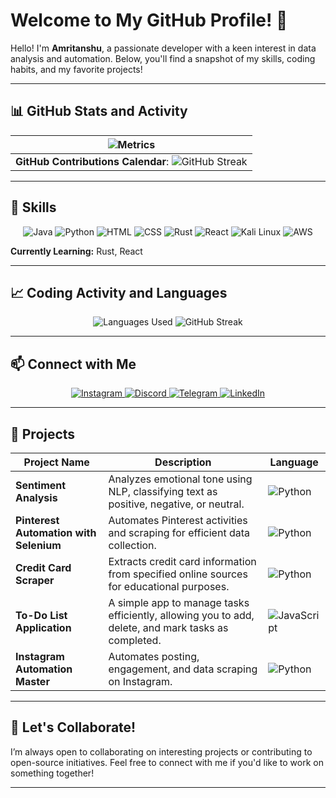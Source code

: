 # Welcome to My GitHub Profile! 👋

Hello! I'm **Amritanshu**, a passionate developer with a keen interest in data analysis and automation. Below, you'll find a snapshot of my skills, coding habits, and my favorite projects!

---

## 📊 GitHub Stats and Activity

| ![Metrics](https://metrics.lecoq.io/Amritanshu1403) |
| --- |
| **GitHub Contributions Calendar**: ![GitHub Streak](https://github-readme-streak-stats.herokuapp.com/?user=Amritanshu1403&theme=dark) |

---

## 🔧 Skills
<p align="center">
    <img src="https://img.shields.io/badge/Java-black?style=for-the-badge&logo=java&logoColor=white" alt="Java" />
    <img src="https://img.shields.io/badge/Python-black?style=for-the-badge&logo=python&logoColor=white" alt="Python" />
    <img src="https://img.shields.io/badge/HTML5-black?style=for-the-badge&logo=html5&logoColor=white" alt="HTML" />
    <img src="https://img.shields.io/badge/CSS3-black?style=for-the-badge&logo=css3&logoColor=white" alt="CSS" />
    <img src="https://img.shields.io/badge/Rust-black?style=for-the-badge&logo=rust&logoColor=white" alt="Rust" />
    <img src="https://img.shields.io/badge/React-black?style=for-the-badge&logo=react&logoColor=61DAFB" alt="React" />
    <img src="https://img.shields.io/badge/Kali%20Linux-black?style=for-the-badge&logo=kali-linux&logoColor=white" alt="Kali Linux" />
    <img src="https://img.shields.io/badge/Amazon%20AWS-black?style=for-the-badge&logo=amazonaws&logoColor=white" alt="AWS" />
</p>

**Currently Learning:** Rust, React

---

## 📈 Coding Activity and Languages
<p align="center">
    <img src="https://github-readme-stats.vercel.app/api/top-langs/?username=Amritanshu1403&layout=compact&theme=dark" alt="Languages Used" />
    <img src="https://github-readme-streak-stats.herokuapp.com/?user=Amritanshu1403&theme=dark" alt="GitHub Streak" />
</p>

---

## 📫 Connect with Me
<p align="center">
    <a href="https://www.instagram.com/__annnshh__" target="_blank">
        <img src="https://img.shields.io/badge/Instagram-%23E4405F.svg?style=for-the-badge&logo=instagram&logoColor=white" alt="Instagram" />
    </a>
    <a href="https://discord.gg/vRzw9vSw" target="_blank">
        <img src="https://img.shields.io/badge/Discord-%237289DA.svg?style=for-the-badge&logo=discord&logoColor=white" alt="Discord" />
    </a>
    <a href="https://web.telegram.org/k/" target="_blank">
        <img src="https://img.shields.io/badge/Telegram-%233DDC84.svg?style=for-the-badge&logo=telegram&logoColor=white" alt="Telegram" />
    </a>
    <a href="https://www.linkedin.com/in/amritanshu1403" target="_blank">
        <img src="https://img.shields.io/badge/LinkedIn-%230A66C2.svg?style=for-the-badge&logo=linkedin&logoColor=white" alt="LinkedIn" />
    </a>
</p>

---

## 🌟 Projects

| Project Name  | Description  | Language  |
| ------------- | ------------- | --------- |
| **Sentiment Analysis** | Analyzes emotional tone using NLP, classifying text as positive, negative, or neutral. | ![Python](https://img.shields.io/badge/Python-black?style=flat-square&logo=python&logoColor=white) |
| **Pinterest Automation with Selenium** | Automates Pinterest activities and scraping for efficient data collection. | ![Python](https://img.shields.io/badge/Python-black?style=flat-square&logo=python&logoColor=white) |
| **Credit Card Scraper** | Extracts credit card information from specified online sources for educational purposes. | ![Python](https://img.shields.io/badge/Python-black?style=flat-square&logo=python&logoColor=white) |
| **To-Do List Application** | A simple app to manage tasks efficiently, allowing you to add, delete, and mark tasks as completed. | ![JavaScript](https://img.shields.io/badge/JavaScript-black?style=flat-square&logo=javascript&logoColor=white) |
| **Instagram Automation Master** | Automates posting, engagement, and data scraping on Instagram. | ![Python](https://img.shields.io/badge/Python-black?style=flat-square&logo=python&logoColor=white) |

---

## 🤝 Let's Collaborate!
I’m always open to collaborating on interesting projects or contributing to open-source initiatives. Feel free to connect with me if you'd like to work on something together!

---
